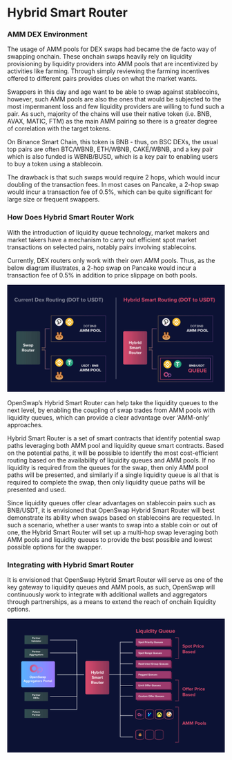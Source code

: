 # Hybrid Smart Router

### AMM DEX Environment

The usage of AMM pools for DEX swaps had became the de facto way of swapping onchain. These onchain swaps heavily rely on liquidity provisioning by liquidity providers into AMM pools that are incentivized by activities like farming. Through simply reviewing the farming incentives offered to different pairs provides clues on what the market wants.

Swappers in this day and age want to be able to swap against stablecoins, however, such AMM pools are also the ones that would be subjected to the most impermanent loss and few liquidity providers are willing to fund such a pair. As such, majority of the chains will use their native token (i.e. BNB, AVAX, MATIC, FTM) as the main AMM pairing so there is a greater degree of correlation with the target tokens.

On Binance Smart Chain, this token is BNB - thus, on BSC DEXs, the usual top pairs are often BTC/WBNB, ETH/WBNB, CAKE/WBNB, and a key pair which is also funded is WBNB/BUSD, which is a key pair to enabling users to buy a token using a stablecoin.

The drawback is that such swaps would require 2 hops, which would incur doubling of the transaction fees. In most cases on Pancake, a 2-hop swap would incur a transaction fee of 0.5%, which can be quite significant for large size or frequent swappers.

### **How Does Hybrid Smart Router Work**

With the introduction of liquidity queue technology, market makers and market takers have a mechanism to carry out efficient spot market transactions on selected pairs, notably pairs involving stablecoins.

Currently, DEX routers only work with their own AMM pools. Thus, as the below diagram illustrates, a 2-hop swap on Pancake would incur a transaction fee of 0.5% in addition to price slippage on both pools.

![](../.gitbook/assets/HybridSmartRouter.jpg)

OpenSwap’s Hybrid Smart Router can help take the liquidity queues to the next level, by enabling the coupling of swap trades from AMM pools with liquidity queues, which can provide a clear advantage over ‘AMM-only’ approaches.

Hybrid Smart Router is a set of smart contracts that identify potential swap paths leveraging both AMM pool and liquidity queue smart contracts. Based on the potential paths, it will be possible to identify the most cost-efficient routing based on the availability of liquidity queues and AMM pools. If no liquidity is required from the queues for the swap, then only AMM pool paths will be presented, and similarly if a single liquidity queue is all that is required to complete the swap, then only liquidity queue paths will be presented and used.

Since liquidity queues offer clear advantages on stablecoin pairs such as BNB/USDT, it is envisioned that OpenSwap Hybrid Smart Router will best demonstrate its ability when swaps based on stablecoins are requested. In such a scenario, whether a user wants to swap into a stable coin or out of one, the Hybrid Smart Router will set up a multi-hop swap leveraging both AMM pools and liquidity queues to provide the best possible and lowest possible options for the swapper.

### Integrating with Hybrid Smart Router



It is envisioned that OpenSwap Hybrid Smart Router will serve as one of the key gateway to liquidity queues and AMM pools, as such, OpenSwap will continuously work to integrate with additional wallets and aggregators through partnerships, as a means to extend the reach of onchain liquidity options.

![](../.gitbook/assets/IntegratingHybridSmartRouter.jpg)
